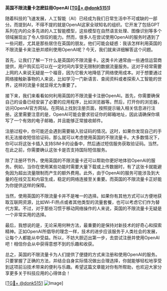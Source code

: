**英国不限流量卡怎麽註冊OpenAI [[TG💪+ @donk5151](https://t.me/s/donk5151)]**

随着科技的飞速发展，人工智能（AI）已经成为我们日常生活中不可或缺的一部分。而提到AI，不得不提的就是OpenAI这家全球知名的组织。它开发了包括GPT系列在内的众多先进的人工智能模型，这些模型在自然语言处理、图像识别等多个领域展现出了令人惊叹的能力。然而，很多人在尝试使用OpenAI的服务时遇到了一些问题，尤其是那些居住在英国的朋友。他们可能会疑惑：我该怎样利用英国的不限流量卡来注册并顺利使用OpenAI呢？今天，我们就来详细解答这个问题。

首先，让我们了解一下什么是英国的不限流量卡。这类卡片通常由一些通信运营商提供，用户购买后可以在一定时间内享受无限制的数据流量服务。这对于经常需要上网的人来说无疑是一个福音，因为它极大地降低了网络使用成本。对于想要通过网络接触新事物的人来说，比如学习一门新语言、查阅资料或者探索人工智能的世界，这样的流量卡就显得尤为重要了。

接下来，我们来看看如何利用英国的不限流量卡注册OpenAI。首先，你需要确保自己的设备已经安装了必要的应用程序，比如浏览器等。然后，打开你的浏览器，访问OpenAI官方网站。在网站上找到注册页面，按照提示输入相关信息进行注册。这里需要注意的是，OpenAI可能会要求验证你的邮箱地址，因此请确保你填写了一个有效的电子邮箱，并且能够正常接收邮件。

注册过程中，你可能还会遇到需要输入验证码的情况。这时，如果你发现自己的手机无法接收短信验证码，那么就可以考虑使用英国的不限流量卡。大多数情况下，你可以将这张卡插入支持SIM卡的设备中，然后通过短信服务获取验证码。当然，在此之前，你需要确认这张卡是否支持国际短信服务。

除了注册环节外，使用英国的不限流量卡还可以帮助你更好地体验OpenAI的服务。例如，当你在使用某些功能时需要大量下载或上传数据时，有了这张卡就能避免因为超出流量限制而产生的额外费用。此外，由于OpenAI的服务可能涉及到大量的在线交互和内容生成，稳定的网络连接至关重要。而英国的不限流量卡正好能为你提供这样的保障。

当然，使用英国的不限流量卡并不是唯一的选择。如果你有其他方式可以方便地获取互联网资源，比如Wi-Fi热点或者其他类型的流量套餐，也可以考虑它们作为替代方案。不过，对于那些习惯于移动网络操作的人来说，英国的不限流量卡无疑是一个非常实用的选择。

最后，我想说的是，无论采用何种方法，最重要的是保持对新技术的好奇心和探索精神。正如OpenAI所倡导的理念一样，技术的进步应该服务于人类社会的发展，让每个人都能从中受益。所以，不妨大胆迈出第一步，去尝试注册并使用OpenAI吧！相信你会从中获得意想不到的乐趣和收获。

总之，英国的不限流量卡为人们提供了便捷的方式来注册和使用OpenAI的服务。只要掌握了正确的方法，并结合自身实际情况做出合理选择，你就能够轻松地享受到这项前沿技术带来的便利与乐趣。希望这篇文章能对你有所帮助，也欢迎大家分享更多关于科技应用的心得体会！

[[TG💪+ @donk5151](https://t.me/s/donk5151) ![Image](https://i.postimg.cc/rwNCRYN7/Snipaste-2025-04-30-17-27-05.png)]